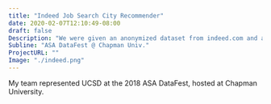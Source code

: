 ```yaml
---
title: "Indeed Job Search City Recommender"
date: 2020-02-07T12:10:49-08:00
draft: false
Description: "We were given an anonymized dataset from indeed.com and asked to create a business pitch.  We created an algorithm to rank and recommend cities that have the best prospects for a given job industry."
Subline: "ASA DataFest @ Chapman Univ."
ProjectURL: ""
Image: "./indeed.png"
---
```


My team represented UCSD at the 2018 ASA DataFest, hosted at Chapman University.